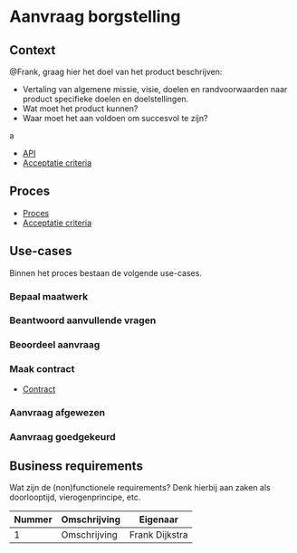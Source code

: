 # Aanvraag borgstelling

## Context

@Frank, graag hier het doel van het product beschrijven:

* Vertaling van algemene missie, visie, doelen en randvoorwaarden naar product specifieke doelen en doelstellingen.
* Wat moet het product kunnen?
* Waar moet het aan voldoen om succesvol te zijn?

a

* [API](product.openapi.yml)
* [Acceptatie criteria](product.feature)

## Proces

* [Proces](proces.bpmn)
* [Acceptatie criteria](proces.feature)

## Use-cases

Binnen het proces bestaan de volgende use-cases.

### Bepaal maatwerk


### Beantwoord aanvullende vragen

### Beoordeel aanvraag

### Maak contract

* [Contract](contract.message.md)

### Aanvraag afgewezen

### Aanvraag goedgekeurd


## Business requirements

Wat zijn de (non)functionele requirements? Denk hierbij aan zaken als doorlooptijd, vierogenprincipe, etc.

| Nummer | Omschrijving                         | Eigenaar                  |
| -------| ------------------------------------ | ------------------------- |
| 1      | Omschrijving                         | Frank Dijkstra            |